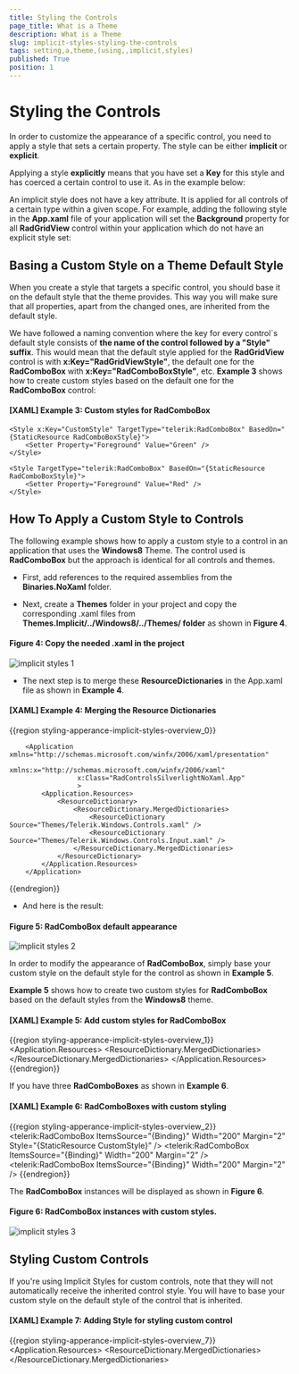 ```yaml
---
title: Styling the Controls 
page_title: What is a Theme
description: What is a Theme
slug: implicit-styles-styling-the-controls
tags: setting,a,theme,(using,,implicit,styles)
published: True
position: 1
---
```


# Styling the Controls 

In order to customize the appearance of a specific control, you need to apply a style that sets a certain property. The style can be either **implicit** or **explicit**. 

Applying a style **explicitly** means that you have set a **Key** for this style and has coerced a certain control to use it. As in the example below:
 
An implicit style does not have a key attribute. It is applied for all controls of a certain type within a given scope. For example, adding the following style in the **App.xaml** file of your application will set the **Background** property for all **RadGridView** control within your application which do not have an explicit style set:

## Basing a Custom Style on a Theme Default Style

When you create a style that targets a specific control, you should base it on the default style that the theme provides. This way you will make sure that all properties, apart from the changed ones, are inherited from the default style.

We have followed a naming convention where the key for every control`s default style consists of **the name of the control followed by a "Style" suffix**. This would mean that the default style applied for the **RadGridView** control is with **x:Key="RadGridViewStyle"**, the default one for the **RadComboBox** with **x:Key="RadComboBoxStyle"**, etc. **Example 3** shows how to create custom styles based on the default one for the **RadComboBox** control:

#### [XAML] Example 3: Custom styles for RadComboBox

	<Style x:Key="CustomStyle" TargetType="telerik:RadComboBox" BasedOn="{StaticResource RadComboBoxStyle}">
    	<Setter Property="Foreground" Value="Green" />
	</Style>

	<Style TargetType="telerik:RadComboBox" BasedOn="{StaticResource RadComboBoxStyle}">
    	<Setter Property="Foreground" Value="Red" />
	</Style>

## How To Apply a Custom Style to Controls  

The following example shows how to apply a custom style to a control in an application that uses the **Windows8** Theme. The control used is **RadComboBox** but the approach is identical for all controls and themes.
        
* First, add references to the required assemblies from the **Binaries.NoXaml** folder.

* Next, create a **Themes** folder in your project and copy the corresponding .xaml files from __Themes.Implicit/../Windows8/../Themes/ folder__ as shown in **Figure 4**.
        
#### __Figure 4: Copy the needed .xaml in the project__
![implicit styles 1](images/implicit_styles_1.png)

* The next step is to merge these **ResourceDictionaries** in the App.xaml file as shown in __Example 4__.          
            
#### __[XAML] Example 4: Merging the Resource Dictionaries__

{{region styling-apperance-implicit-styles-overview_0}}

        <Application xmlns="http://schemas.microsoft.com/winfx/2006/xaml/presentation"
                     xmlns:x="http://schemas.microsoft.com/winfx/2006/xaml" 
                     x:Class="RadControlsSilverlightNoXaml.App"
                     >
            <Application.Resources>
                <ResourceDictionary>
                    <ResourceDictionary.MergedDictionaries>
                        <ResourceDictionary Source="Themes/Telerik.Windows.Controls.xaml" />
                        <ResourceDictionary Source="Themes/Telerik.Windows.Controls.Input.xaml" />
                    </ResourceDictionary.MergedDictionaries>
                </ResourceDictionary>
            </Application.Resources>
        </Application>
{{endregion}}

* And here is the result:

#### **Figure 5: RadComboBox default appearance**
![implicit styles 2](images/implicit_styles_2.png)

In order to modify the appearance of **RadComboBox**, simply base your custom style on the default style for the control as shown in **Example 5**.

**Example 5** shows how to create two custom styles for **RadComboBox** based on the  default styles from the **Windows8** theme.  
        
#### __[XAML] Example 5: Add custom styles for RadComboBox__

{{region styling-apperance-implicit-styles-overview_1}}
    <Application.Resources>
        <ResourceDictionary>
            <ResourceDictionary.MergedDictionaries>
                <ResourceDictionary Source="Themes/Telerik.Windows.Controls.xaml" />
                <ResourceDictionary Source="Themes/Telerik.Windows.Controls.Input.xaml" />
            </ResourceDictionary.MergedDictionaries>
        </ResourceDictionary>
        <Style x:Key="CustomStyle" TargetType="telerik:RadComboBox" BasedOn="{StaticResource RadComboBoxStyle}">
            <Setter Property="Foreground" Value="Green" />
        </Style>
        <Style TargetType="telerik:RadComboBox" BasedOn="{StaticResource RadComboBoxStyle}">
            <Setter Property="Foreground" Value="Red" />
        </Style>
    </Application.Resources>
{{endregion}}

If you have three __RadComboBoxes__ as shown in __Example 6__.          
        
#### __[XAML] Example 6: RadComboBoxes with custom styling__

{{region styling-apperance-implicit-styles-overview_2}}
    <StackPanel>
        <telerik:RadComboBox ItemsSource="{Binding}" Width="200" Margin="2" Style="{StaticResource CustomStyle}" />
        <telerik:RadComboBox ItemsSource="{Binding}" Width="200" Margin="2" />
        <telerik:RadComboBox ItemsSource="{Binding}" Width="200" Margin="2" />
    </StackPanel>
{{endregion}}

The __RadComboBox__ instances will be displayed as shown in __Figure 6__.
        
#### **Figure 6: RadComboBox instances with custom styles.**
![implicit styles 3](images/implicit_styles_3.png)


## Styling Custom Controls

If you're using Implicit Styles for custom controls, note that they will not automatically receive the inherited control style. You will have to base your custom style on the default style of the control that is inherited.

#### __[XAML] Example 7: Adding Style for styling custom control__

{{region styling-apperance-implicit-styles-overview_7}}
    <Application.Resources>
      <ResourceDictionary>
        <ResourceDictionary.MergedDictionaries>
          <ResourceDictionary Source="Themes/System.Windows.xaml" />
          <ResourceDictionary Source="Themes/Telerik.Windows.Controls.xaml" />
          <ResourceDictionary Source="Themes/Telerik.Windows.Controls.GridView.xaml" />
          <ResourceDictionary Source="Themes/Telerik.Windows.Controls.Input.xaml" />
        </ResourceDictionary.MergedDictionaries>
        <Style TargetType="local:MyCustomGrid" BasedOn="{StaticResource RadGridViewStyle}" />
      </ResourceDictionary>
    </Application.Resources>
{{endregion}}

You will then need to set the control's **DefaultStyleKey**.

#### __[C#] Example 8: Setting the DefaultStyleKey for styling custom control__

{{region styling_customstyles}}
    public class MyCustomGrid : RadGridView
    {
        public MyCustomGrid()
        {
            this.DefaultStyleKey = typeof(MyCustomGrid);
        }
    }
{{endregion}}

#### __[VB.NET] Example 8: Setting the DefaultStyleKey for styling custom control__

{{region styling_customstyles-2}}
    Public Class MyCustomGrid
        Inherits RadGridView
        Public Sub New()
            Me.DefaultStyleKey = GetType(MyCustomGrid)
        End Sub
    End Class
{{endregion}}

>You might also have a look at the [Setting a Theme on a Custom Control](http://docs.telerik.com/devtools/wpf/styling-and-appearance/stylemanager/styling-apperance-custom-control) article.

## Control Styles Dependencies

**Example 9** lists the XAML files corresponding to the Telerik assemblies and the dependencies between them.
        
#### __[XAML] Example 9: All XAML files corresponding to the Telerik assemblies__

{{region styling-apperance-implicit-styles-overview_3}}
    <Application.Resources>
        <ResourceDictionary>
            <ResourceDictionary.MergedDictionaries>
    
                <!-- Telerik.Windows.Controls is used by all assemblies -->            
                <ResourceDictionary Source="Themes/Telerik.Windows.Controls.xaml" />
    
                <ResourceDictionary Source="Themes/System.Windows.xaml" />    
                <ResourceDictionary Source="Themes/Telerik.Windows.Controls.Input.xaml" />
    
                <!-- Requires: System.Windows.xaml -->
                <ResourceDictionary Source="Themes/Telerik.Windows.Controls.Navigation.xaml" />
    
                 <ResourceDictionary Source="Themes/Telerik.Windows.Controls.Chart.xaml" />
    
                <!-- Requires: Telerik.Windows.Controls.Input -->    
                <ResourceDictionary Source="Themes/Telerik.Windows.Controls.Data.xaml" />
    
                <ResourceDictionary Source="Themes/Telerik.Windows.Controls.DataVisualization.xaml" />
    
                <!-- Requires: Telerik.Windows.Controls.Navigation -->
                <ResourceDictionary Source="Themes/Telerik.Windows.Controls.Docking.xaml" />
    
                <ResourceDictionary Source="Themes/Telerik.Windows.Controls.Expressions.xaml" />
    
                <ResourceDictionary Source="Themes/Telerik.Windows.Controls.FixedDocumentViewers.xaml" />
    
                <!-- Requires: Telerik.Windows.Controls.Input -->
                <ResourceDictionary Source="Themes/Telerik.Windows.Controls.GridView.xaml" />
    
                <ResourceDictionary Source="Themes/Telerik.Windows.Controls.ImageEditor.xaml" />
    
                <!-- Requires: Telerik.Windows.Controls.Input, Telerik.Windows.Controls.Navigation -->
                <ResourceDictionary Source="Themes/Telerik.Windows.Controls.RibbonView.xaml" />
    
                <ResourceDictionary Source="Themes/Telerik.Windows.Controls.RichTextBoxUI.xaml" />
    
                <!-- Requires: System.Windows, Telerik.Windows.Controls.Input, Telerik.Windows.Controls.Navigation -->
                <ResourceDictionary Source="Themes/Telerik.Windows.Controls.ScheduleView.xaml" />
    
                <!-- Requires: Telerik.Windows.Controls.Input, Telerik.Windows.Controls.Navigation -->
                <ResourceDictionary Source="Themes/Telerik.Windows.Documents.xaml" />
            </ResourceDictionary.MergedDictionaries>
        </ResourceDictionary>
    </Application.Resources>
{{endregion}}


## See Also

* [Switching Custom Styles with Themes at Runtime]({%slug styling-apperance-custom-styles-themes-runtime%})

* [Switching Themes at Design-Time]({%slug styling-apperance-swiching-themes-design-time%})

* [Setting a Theme on MS Controls]({%slug styling-apperance-themes-mscontrols%})

